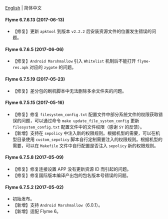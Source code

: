 [English](./CHANGELOG.md) | 简体中文


#### Flyme 6.7.6.13 (2017-06-13)

- 【修复】更新 `apktool` 到版本 `v2.2.2` 后安装资源文件的位置发生错误的问题。


#### Flyme 6.7.6.5 (2017-06-06)

- 【修复】`Android Marshmallow` 引入 `Whitelist` 机制后不能打开 `flyme-res.apk` 对应的 `zygote` 的问题。


#### Flyme 6.7.5.19 (2017-05-23)

- 【修复】差分包的刷机脚本中无法删除多余文件夹的问题。


#### Flyme 6.7.5.15 (2017-05-16)

- 【修复】修复 `filesystem_config.txt` 配置文件中部分系统文件的权限获取错误的问题，可以通过命令 `make update_file_system_config` 更新 `filesystem_config.txt` 配置文件中的文件权限（感谢 `SY` 的反馈）。
- 【新增】支持在 `sepolicy` 中注入新的权限规则。根据机型的需要，可以在机型目录使用 `custom_sepolicy` 脚本自行定制需要注入的权限规则。根据机型的需要，可以在 `Makefile` 文件中自行配置是否注入 `sepolicy` 新的权限规则。


#### Flyme 6.7.5.8 (2017-05-09)

- 【修复】修复连接设置 APP 没有更新资源 ID 而引起的问题。
- 【修复】修复国际版本编译产出包的包名版本号错误的问题。


#### Flyme 6.7.5.2 (2017-05-02)

- 初始发布。
- 【新增】支持 `Android Marshmallow`（6.0.1）。
- 【新增】适配 Flyme 6。
